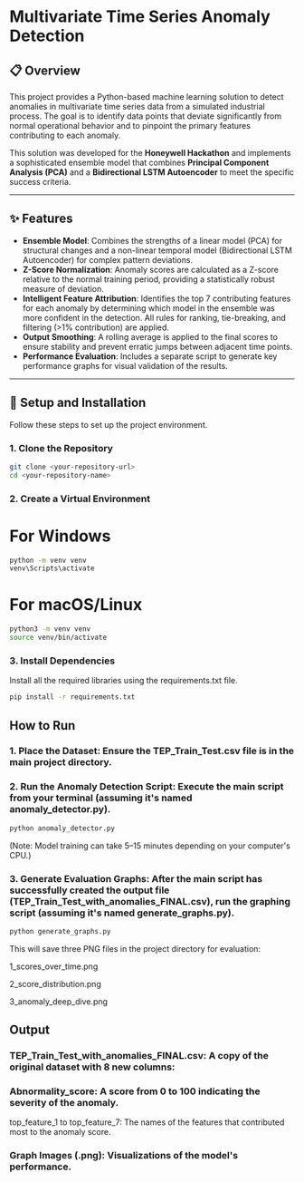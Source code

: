 # Multivariate Time Series Anomaly Detection

## 📋 Overview
This project provides a Python-based machine learning solution to detect anomalies in multivariate time series data from a simulated industrial process. The goal is to identify data points that deviate significantly from normal operational behavior and to pinpoint the primary features contributing to each anomaly.

This solution was developed for the **Honeywell Hackathon** and implements a sophisticated ensemble model that combines **Principal Component Analysis (PCA)** and a **Bidirectional LSTM Autoencoder** to meet the specific success criteria.

---

## ✨ Features
- **Ensemble Model**: Combines the strengths of a linear model (PCA) for structural changes and a non-linear temporal model (Bidirectional LSTM Autoencoder) for complex pattern deviations.  
- **Z-Score Normalization**: Anomaly scores are calculated as a Z-score relative to the normal training period, providing a statistically robust measure of deviation.  
- **Intelligent Feature Attribution**: Identifies the top 7 contributing features for each anomaly by determining which model in the ensemble was more confident in the detection. All rules for ranking, tie-breaking, and filtering (>1% contribution) are applied.  
- **Output Smoothing**: A rolling average is applied to the final scores to ensure stability and prevent erratic jumps between adjacent time points.  
- **Performance Evaluation**: Includes a separate script to generate key performance graphs for visual validation of the results.  

---

## 🚀 Setup and Installation
Follow these steps to set up the project environment.

### 1. Clone the Repository
```bash
git clone <your-repository-url>
cd <your-repository-name>
```
### 2. Create a Virtual Environment 

# For Windows
```bash
python -m venv venv
venv\Scripts\activate
```
# For macOS/Linux
```bash
python3 -m venv venv
source venv/bin/activate
```
### 3. Install Dependencies

Install all the required libraries using the requirements.txt file.
```bash
pip install -r requirements.txt
```
## How to Run

### 1. Place the Dataset: Ensure the TEP_Train_Test.csv file is in the main project directory.

### 2. Run the Anomaly Detection Script: Execute the main script from your terminal (assuming it's named anomaly_detector.py).
```bash
python anomaly_detector.py
```

(Note: Model training can take 5–15 minutes depending on your computer's CPU.)

### 3. Generate Evaluation Graphs: After the main script has successfully created the output file (TEP_Train_Test_with_anomalies_FINAL.csv), run the graphing script (assuming it's named generate_graphs.py).
```bash
python generate_graphs.py
```

This will save three PNG files in the project directory for evaluation:

1_scores_over_time.png

2_score_distribution.png

3_anomaly_deep_dive.png

## Output

### TEP_Train_Test_with_anomalies_FINAL.csv: A copy of the original dataset with 8 new columns:

### Abnormality_score: A score from 0 to 100 indicating the severity of the anomaly.

top_feature_1 to top_feature_7: The names of the features that contributed most to the anomaly score.

### Graph Images (.png): Visualizations of the model's performance.
